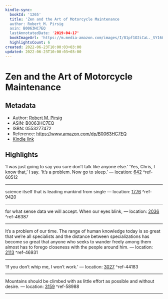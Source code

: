 ```yaml
---
kindle-sync:
  bookId: '1265'
  title: 'Zen and the Art of Motorcycle Maintenance
  author: Robert M. Pirsig
  asin: B0063HC7EQ
  lastAnnotatedDate: '2019-04-17'
  bookImageUrl: 'https://m.media-amazon.com/images/I/81pf1O2iCaL._SY160.jpg'
  highlightsCount: 6
created: 2022-06-23T10:00:03+03:00
updated: 2022-06-23T10:00:03+03:00
---
```

# Zen and the Art of Motorcycle Maintenance
## Metadata
* Author: [Robert M. Pirsig](https://www.amazon.com/Robert-M-Pirsig/e/B000AP5XN4/ref=dp_byline_cont_ebooks_1)
* ASIN: B0063HC7EQ
* ISBN: 0553277472
* Reference: https://www.amazon.com/dp/B0063HC7EQ
* [Kindle link](kindle://book?action=open&asin=B0063HC7EQ)

## Highlights
‘I was just going to say you sure don’t talk like anyone else.’ ‘Yes, Chris, I know that,’ I say. ‘It’s a problem. Now go to sleep.’ — location: [642](kindle://book?action=open&asin=B0063HC7EQ&location=642) ^ref-60512

---
science itself that is leading mankind from single — location: [1776](kindle://book?action=open&asin=B0063HC7EQ&location=1776) ^ref-9420

---
for what sense data we will accept. When our eyes blink, — location: [2036](kindle://book?action=open&asin=B0063HC7EQ&location=2036) ^ref-46387

---
It’s a problem of our time. The range of human knowledge today is so great that we’re all specialists and the distance between specializations has become so great that anyone who seeks to wander freely among them almost has to forego closeness with the people around him. — location: [2113](kindle://book?action=open&asin=B0063HC7EQ&location=2113) ^ref-46931

---
‘If you don’t whip me, I won’t work.’ — location: [3027](kindle://book?action=open&asin=B0063HC7EQ&location=3027) ^ref-44183

---
Mountains should be climbed with as little effort as possible and without desire. — location: [3159](kindle://book?action=open&asin=B0063HC7EQ&location=3159) ^ref-58988

---
